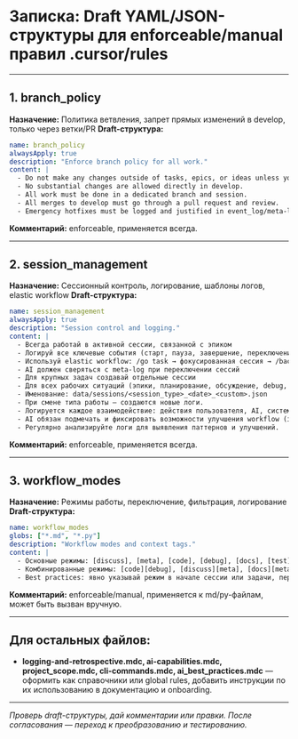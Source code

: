 # Записка: Draft YAML/JSON-структуры для enforceable/manual правил .cursor/rules

---

## 1. branch_policy
**Назначение:** Политика ветвления, запрет прямых изменений в develop, только через ветки/PR
**Draft-структура:**
```yaml
name: branch_policy
alwaysApply: true
description: "Enforce branch policy for all work."
content: |
  - Do not make any changes outside of tasks, epics, or ideas unless you are in an active session (a new branch for a task or epic).
  - No substantial changes are allowed directly in develop.
  - All work must be done in a dedicated branch and session.
  - All merges to develop must go through a pull request and review.
  - Emergency hotfixes must be logged and justified in event_log/meta-log.
```
**Комментарий:** enforceable, применяется всегда.

---

## 2. session_management
**Назначение:** Сессионный контроль, логирование, шаблоны логов, elastic workflow
**Draft-структура:**
```yaml
name: session_management
alwaysApply: true
description: "Session control and logging."
content: |
  - Всегда работай в активной сессии, связанной с эпиком
  - Логируй все ключевые события (старт, пауза, завершение, переключение)
  - Используй elastic workflow: /go task → фокусированная сессия → /back с резюме
  - AI должен сверяться с meta-log при переключении сессий
  - Для крупных задач создавай отдельные сессии
  - Для всех рабочих ситуаций (эпики, планирование, обсуждение, debug, тесты и др.) используется сессионный контроль: отдельные event_log, tech_log, meta-log для каждой сессии.
  - Именование: data/sessions/<session_type>_<date>_<custom>.json
  - При смене типа работы — создаются новые логи.
  - Логируется каждое взаимодействие: действия пользователя, AI, системные события.
  - AI обязан подмечать и фиксировать возможности улучшения workflow (insights.json или отдельный лог).
  - Регулярно анализируйте логи для выявления паттернов и улучшений.
```
**Комментарий:** enforceable, применяется всегда.

---

## 3. workflow_modes
**Назначение:** Режимы работы, переключение, фильтрация, логирование
**Draft-структура:**
```yaml
name: workflow_modes
globs: ["*.md", "*.py"]
description: "Workflow modes and context tags."
content: |
  - Основные режимы: [discuss], [meta], [code], [debug], [docs], [test]
  - Комбинированные режимы: [code][debug], [discuss][meta], [docs][meta]
  - Best practices: явно указывай режим в начале сессии или задачи, переключай режимы по мере смены этапа работы, используй режимы для фильтрации задач, логов, инсайтов, AI должен обновлять llm_context и attention_marker при смене режима, для автоматизации и анализа всегда логируй смену режима
```
**Комментарий:** enforceable/manual, применяется к md/py-файлам, может быть вызван вручную.

---

## Для остальных файлов:
- **logging-and-retrospective.mdc, ai-capabilities.mdc, project_scope.mdc, cli-commands.mdc, ai_best_practices.mdc** — оформить как справочники или global rules, добавить инструкции по их использованию в документацию и onboarding.

---

_Проверь draft-структуры, дай комментарии или правки. После согласования — переход к преобразованию и тестированию._ 